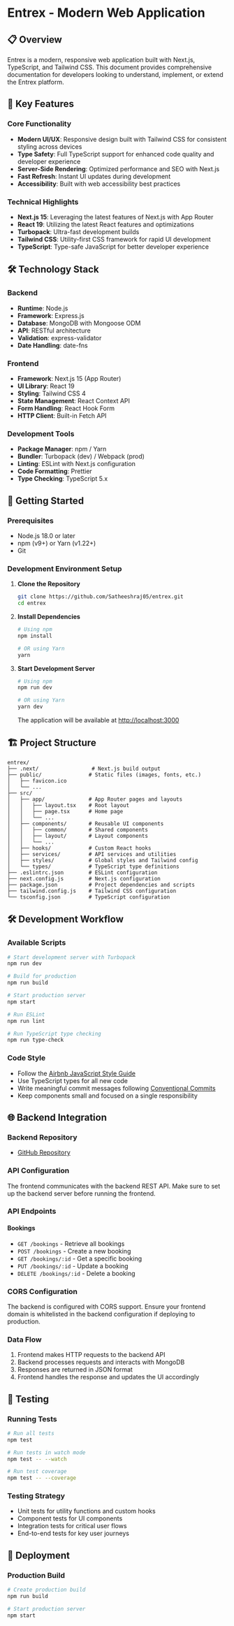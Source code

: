 # Entrex - Modern Web Application

## 📋 Overview

Entrex is a modern, responsive web application built with Next.js, TypeScript, and Tailwind CSS. This document provides comprehensive documentation for developers looking to understand, implement, or extend the Entrex platform.

## 🎯 Key Features

### Core Functionality
- **Modern UI/UX**: Responsive design built with Tailwind CSS for consistent styling across devices
- **Type Safety**: Full TypeScript support for enhanced code quality and developer experience
- **Server-Side Rendering**: Optimized performance and SEO with Next.js
- **Fast Refresh**: Instant UI updates during development
- **Accessibility**: Built with web accessibility best practices

### Technical Highlights
- **Next.js 15**: Leveraging the latest features of Next.js with App Router
- **React 19**: Utilizing the latest React features and optimizations
- **Turbopack**: Ultra-fast development builds
- **Tailwind CSS**: Utility-first CSS framework for rapid UI development
- **TypeScript**: Type-safe JavaScript for better developer experience

## 🛠 Technology Stack

### Backend
- **Runtime**: Node.js
- **Framework**: Express.js
- **Database**: MongoDB with Mongoose ODM
- **API**: RESTful architecture
- **Validation**: express-validator
- **Date Handling**: date-fns

### Frontend
- **Framework**: Next.js 15 (App Router)
- **UI Library**: React 19
- **Styling**: Tailwind CSS 4
- **State Management**: React Context API
- **Form Handling**: React Hook Form
- **HTTP Client**: Built-in Fetch API

### Development Tools
- **Package Manager**: npm / Yarn
- **Bundler**: Turbopack (dev) / Webpack (prod)
- **Linting**: ESLint with Next.js configuration
- **Code Formatting**: Prettier
- **Type Checking**: TypeScript 5.x

## 🚀 Getting Started

### Prerequisites

- Node.js 18.0 or later
- npm (v9+) or Yarn (v1.22+)
- Git

### Development Environment Setup

1. **Clone the Repository**
   ```bash
   git clone https://github.com/Satheeshraj05/entrex.git
   cd entrex
   ```

2. **Install Dependencies**
   ```bash
   # Using npm
   npm install
   
   # OR using Yarn
   yarn
   ```

3. **Start Development Server**
   ```bash
   # Using npm
   npm run dev
   
   # OR using Yarn
   yarn dev
   ```
   The application will be available at [http://localhost:3000](http://localhost:3000)

## 🏗 Project Structure

```
entrex/
├── .next/                 # Next.js build output
├── public/               # Static files (images, fonts, etc.)
│   ├── favicon.ico
│   └── ...
├── src/
│   ├── app/              # App Router pages and layouts
│   │   ├── layout.tsx    # Root layout
│   │   ├── page.tsx      # Home page
│   │   └── ...
│   ├── components/       # Reusable UI components
│   │   ├── common/       # Shared components
│   │   ├── layout/       # Layout components
│   │   └── ...
│   ├── hooks/            # Custom React hooks
│   ├── services/         # API services and utilities
│   ├── styles/           # Global styles and Tailwind config
│   └── types/            # TypeScript type definitions
├── .eslintrc.json        # ESLint configuration
├── next.config.js        # Next.js configuration
├── package.json          # Project dependencies and scripts
├── tailwind.config.js    # Tailwind CSS configuration
└── tsconfig.json         # TypeScript configuration
```

## 🛠 Development Workflow

### Available Scripts

```bash
# Start development server with Turbopack
npm run dev

# Build for production
npm run build

# Start production server
npm start

# Run ESLint
npm run lint

# Run TypeScript type checking
npm run type-check
```

### Code Style
- Follow the [Airbnb JavaScript Style Guide](https://github.com/airbnb/javascript)
- Use TypeScript types for all new code
- Write meaningful commit messages following [Conventional Commits](https://www.conventionalcommits.org/)
- Keep components small and focused on a single responsibility

## 🌐 Backend Integration

### Backend Repository
- [GitHub Repository](https://github.com/Satheeshraj05/entrex_backend)

### API Configuration
The frontend communicates with the backend REST API. Make sure to set up the backend server before running the frontend.

### API Endpoints

#### Bookings
- `GET /bookings` - Retrieve all bookings
- `POST /bookings` - Create a new booking
- `GET /bookings/:id` - Get a specific booking
- `PUT /bookings/:id` - Update a booking
- `DELETE /bookings/:id` - Delete a booking

### CORS Configuration
The backend is configured with CORS support. Ensure your frontend domain is whitelisted in the backend configuration if deploying to production.

### Data Flow
1. Frontend makes HTTP requests to the backend API
2. Backend processes requests and interacts with MongoDB
3. Responses are returned in JSON format
4. Frontend handles the response and updates the UI accordingly

## 🧪 Testing

### Running Tests
```bash
# Run all tests
npm test

# Run tests in watch mode
npm test -- --watch

# Run test coverage
npm test -- --coverage
```

### Testing Strategy
- Unit tests for utility functions and custom hooks
- Component tests for UI components
- Integration tests for critical user flows
- End-to-end tests for key user journeys

## 🚀 Deployment

### Production Build
```bash
# Create production build
npm run build

# Start production server
npm start
```







